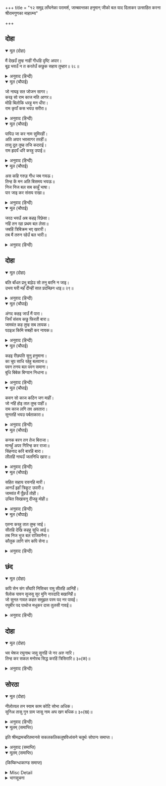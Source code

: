 +++
title = "१२ समुद्र लाँघनेका परामर्श, जाम्बवन्तका हनुमान् जीको बल याद दिलाकर उत्साहित करना श्रीरामगुणका माहात्म्य"

+++


## दोहा


<details open><summary>मूल (दोहा)</summary>

मैं देखउँ तुम्ह नाहीं गीधहि दृष्टि अपार।  
बूढ़ भयउँ न त करतेउँ कछुक सहाय तुम्हार॥ २८॥
</details>

<details><summary>अनुवाद (हिन्दी)</summary>

मैं उन्हें देख रहा हूँ, तुम नहीं देख सकते; क्योंकि गीधकी दृष्टि अपार होती है (बहुत दूरतक जाती है)। क्या करूँ? मैं बूढ़ा हो गया, नहीं तो तुम्हारी कुछ तो सहायता अवश्य करता॥ २८॥
</details>

<details open><summary>मूल (चौपाई)</summary>

जो नाघइ सत जोजन सागर।  
करइ सो राम काज मति आगर॥  
मोहि बिलोकि धरहु मन धीरा।  
राम कृपाँ कस भयउ सरीरा॥
</details>

<details><summary>अनुवाद (हिन्दी)</summary>

जो सौ योजन (चार सौ कोस) समुद्र लाँघ सकेगा और बुद्धिनिधान होगा वही श्रीरामजीका कार्य कर सकेगा। (निराश होकर घबराओ मत) मुझे देखकर मनमें धीरज धरो। देखो, श्रीरामजीकी कृपासे (देखते-ही-देखते) मेरा शरीर कैसा हो गया (बिना पाँखका बेहाल था, पाँख उगनेसे सुन्दर हो गया)!॥ १॥
</details>

<details open><summary>मूल (चौपाई)</summary>

पापिउ जा कर नाम सुमिरहीं।  
अति अपार भवसागर तरहीं॥  
तासु दूत तुम्ह तजि कदराई।  
राम हृदयँ धरि करहु उपाई॥
</details>

<details><summary>अनुवाद (हिन्दी)</summary>

पापी भी जिनका नाम स्मरण करके अत्यन्त अपार भवसागरसे तर जाते हैं, तुम उनके दूत हो, अतः कायरता छोड़कर श्रीरामजीको हृदयमें धारण करके उपाय करो॥ २॥
</details>

<details open><summary>मूल (चौपाई)</summary>

अस कहि गरुड़ गीध जब गयऊ।  
तिन्ह कें मन अति बिसमय भयऊ॥  
निज निज बल सब काहूँ भाषा।  
पार जाइ कर संसय राखा॥
</details>

<details><summary>अनुवाद (हिन्दी)</summary>

(काकभुशुण्डिजी कहते हैं—) हे गरुड़जी! इस प्रकार कहकर जब गीध चला गया, तब उन (वानरों) के मनमें अत्यन्त विस्मय हुआ। सब किसीने अपना-अपना बल कहा! पर समुद्रके पार जानेमें सभीने सन्देह प्रकट किया॥ ३॥
</details>

<details open><summary>मूल (चौपाई)</summary>

जरठ भयउँ अब कहइ रिछेसा।  
नहिं तन रहा प्रथम बल लेसा॥  
जबहिं त्रिबिक्रम भए खरारी।  
तब मैं तरुन रहेउँ बल भारी॥
</details>

<details><summary>अनुवाद (हिन्दी)</summary>

ऋक्षराज जाम्बवान् कहने लगे—मैं अब बूढ़ा हो गया। शरीरमें पहलेवाले बलका लेश भी नहीं रहा। जब खरारि (खरके शत्रु श्रीराम) वामन बने थे, तब मैं जवान था और मुझमें बड़ा बल था॥ ४॥
</details>

## दोहा


<details open><summary>मूल (दोहा)</summary>

बलि बाँधत प्रभु बाढ़ेउ सो तनु बरनि न जाइ।  
उभय घरी महँ दीन्हीं सात प्रदच्छिन धाइ॥ २९॥
</details>

<details><summary>अनुवाद (हिन्दी)</summary>

बलिके बाँधते समय प्रभु इतने बढ़े कि उस शरीरका वर्णन नहीं हो सकता, किन्तु मैंने दो ही घड़ीमें दौड़कर (उस शरीरकी) सात प्रदक्षिणाएँ कर लीं॥ २९॥
</details>

<details open><summary>मूल (चौपाई)</summary>

अंगद कहइ जाउँ मैं पारा।  
जियँ संसय कछु फिरती बारा॥  
जामवंत कह तुम्ह सब लायक।  
पठइअ किमि सबही कर नायक॥
</details>

<details><summary>अनुवाद (हिन्दी)</summary>

अंगदने कहा—मैं पार तो चला जाऊँगा। परन्तु लौटते समयके लिये हृदयमें कुछ सन्देह है। जाम्बवान् ने कहा—तुम सब प्रकारसे योग्य हो। परन्तु तुम सबके नेता हो, तुम्हें कैसे भेजा जाय?॥ १॥
</details>

<details open><summary>मूल (चौपाई)</summary>

कहइ रीछपति सुनु हनुमाना।  
का चुप साधि रहेहु बलवाना॥  
पवन तनय बल पवन समाना।  
बुधि बिबेक बिग्यान निधाना॥
</details>

<details><summary>अनुवाद (हिन्दी)</summary>

ऋक्षराज जाम्बवान् ने श्रीहनुमान् जीसे कहा—हे हनुमान्! हे बलवान्! सुनो, तुमने यह क्या चुप साध रखी है? तुम पवनके पुत्र हो और बलमें पवनके समान हो। तुम बुद्धि-विवेक और विज्ञानकी खान हो॥ २॥
</details>

<details open><summary>मूल (चौपाई)</summary>

कवन सो काज कठिन जग माहीं।  
जो नहिं होइ तात तुम्ह पाहीं॥  
राम काज लगि तव अवतारा।  
सुनतहिं भयउ पर्बताकारा॥
</details>

<details><summary>अनुवाद (हिन्दी)</summary>

जगत् में कौन-सा ऐसा कठिन काम है जो हे तात! तुमसे न हो सके। श्रीरामजीके कार्यके लिये ही तो तुम्हारा अवतार हुआ है। यह सुनते ही हनुमान् जी पर्वतके आकारके (अत्यन्त विशालकाय) हो गये॥ ३॥
</details>

<details open><summary>मूल (चौपाई)</summary>

कनक बरन तन तेज बिराजा।  
मानहुँ अपर गिरिन्ह कर राजा॥  
सिंहनाद करि बारहिं बारा।  
लीलहिं नाघउँ जलनिधि खारा॥
</details>

<details><summary>अनुवाद (हिन्दी)</summary>

उनका सोनेका-सा रंग है, शरीरपर तेज सुशोभित है, मानो दूसरा पर्वतोंका राजा सुमेरु हो। हनुमान् जीने बार-बार सिंहनाद करके कहा—मैं इस खारे समुद्रको खेलमें ही लाँघ सकता हूँ॥ ४॥
</details>

<details open><summary>मूल (चौपाई)</summary>

सहित सहाय रावनहि मारी।  
आनउँ इहाँ त्रिकूट उपारी॥  
जामवंत मैं पूँछउँ तोही।  
उचित सिखावनु दीजहु मोही॥
</details>

<details><summary>अनुवाद (हिन्दी)</summary>

और सहायकोंसहित रावणको मारकर त्रिकूट पर्वतको उखाड़कर यहाँ ला सकता हूँ। हे जाम्बवान्! मैं तुमसे पूछता हूँ, तुम मुझे उचित सीख देना (कि मुझे क्या करना चाहिये)॥ ५॥
</details>

<details open><summary>मूल (चौपाई)</summary>

एतना करहु तात तुम्ह जाई।  
सीतहि देखि कहहु सुधि आई॥  
तब निज भुज बल राजिवनैना।  
कौतुक लागि संग कपि सेना॥
</details>

<details><summary>अनुवाद (हिन्दी)</summary>

(जाम्बवान् ने कहा—) हे तात! तुम जाकर इतना ही करो कि सीताजीको देखकर लौट आओ और उनकी खबर कह दो। फिर कमलनयन श्रीरामजी अपने बाहुबलसे (ही राक्षसोंका संहार कर सीताजीको ले आयेंगे, केवल) खेलके लिये ही वे वानरोंकी सेना साथ लेंगे॥ ६॥
</details>

## छंद


<details open><summary>मूल (दोहा)</summary>

कपि सेन संग सँघारि निसिचर रामु सीतहि आनिहैं।  
त्रैलोक पावन सुजसु सुर मुनि नारदादि बखानिहैं॥  
जो सुनत गावत कहत समुझत परम पद नर पावई।  
रघुबीर पद पाथोज मधुकर दास तुलसी गावई॥
</details>

<details><summary>अनुवाद (हिन्दी)</summary>

वानरोंकी सेना साथ लेकर राक्षसोंका संहार करके श्रीरामजी सीताजीको ले आयेंगे। तब देवता और नारदादि मुनि भगवान् के तीनों लोकोंको पवित्र करनेवाले सुन्दर यशका बखान करेंगे, जिसे सुनने, गाने, कहने और समझनेसे मनुष्य परमपद पाते हैं और जिसे श्रीरघुवीरके चरणकमलका मधुकर (भ्रमर) तुलसीदास गाता है।
</details>

## दोहा


<details open><summary>मूल (दोहा)</summary>

भव भेषज रघुनाथ जसु सुनहिं जे नर अरु नारि।  
तिन्ह कर सकल मनोरथ सिद्ध करहिं त्रिसिरारि॥ ३०(क)॥
</details>

<details><summary>अनुवाद (हिन्दी)</summary>

श्रीरघुवीरका यश भव (जन्म-मरण)-रूपी रोगकी (अचूक) दवा है। जो पुरुष और स्त्री इसे सुनेंगे, त्रिशिराके शत्रु श्रीरामजी उनके सब मनोरथोंको सिद्ध करेंगे॥ ३०(क)॥
</details>

## सोरठा


<details open><summary>मूल (दोहा)</summary>

नीलोत्पल तन स्याम काम कोटि सोभा अधिक।  
सुनिअ तासु गुन ग्राम जासु नाम अघ खग बधिक॥ ३०(ख)॥
</details>

<details><summary>अनुवाद (हिन्दी)</summary>

जिनका नीले कमलके समान श्याम शरीर है, जिनकी शोभा करोड़ों कामदेवोंसे भी अधिक है और जिनका नाम पापरूपी पक्षियोंको मारनेके लिये बधिक (व्याध) के समान है, उन श्रीरामके गुणोंके समूह (लीला) को अवश्य सुनना चाहिये॥ ३०(ख)॥
</details>

<details open><summary>मूलम् (समाप्तिः)</summary>

इति श्रीमद्रामचरितमानसे सकलकलिकलुषविध्वंसने चतुर्थः सोपानः समाप्तः।
</details>

<details><summary>अनुवाद (समाप्ति)</summary>

कलियुगके समस्त पापोंके नाश करनेवाले श्रीरामचरितमानसका यह चौथा सोपान समाप्त हुआ।
</details>

<details open><summary>मूलम् (समाप्तिः)</summary>

(किष्किन्धाकाण्ड समाप्त)
</details>

<details><summary>Misc Detail</summary>

॥ श्रीगणेशाय नमः॥  
श्रीजानकीवल्लभो विजयते
</details>

<details><summary>भागसूचना</summary>

श्रीरामचरितमानस (पञ्चम सोपान)
</details>